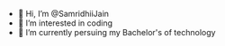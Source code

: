- 👋 Hi, I’m @SamridhiiJain
- 👀 I’m interested in coding 
- 🌱 I’m currently persuing my Bachelor's of technology 


<!---
SamridhiiJain/SamridhiiJain is a ✨ special ✨ repository because its `README.md` (this file) appears on your GitHub profile.
You can click the Preview link to take a look at your changes.
--->
